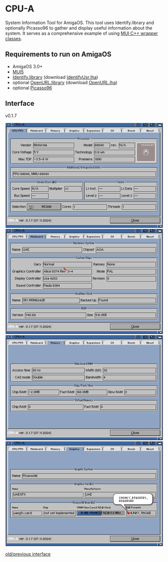# CPU-A

System Information Tool for AmigaOS.
This tool uses Identify.library and optionally Picasso96 to gather and display useful information about the system.
It serves as a comprehensive example of using [MUI C++ wrapper classes](https://github.com/tdolphin-org/AmigaOS.MUI.cpp.wrapper).

## Requirements to run on AmigaOS

-   AmigaOS 3.0+
-   [MUI5](https://github.com/amiga-mui/muidev)
-   [Identify.library](https://github.com/shred/identify) (download [IdentifyUsr.lha](http://aminet.net/util/libs/IdentifyUsr.lha))
-   optional [OpenURL.library](https://github.com/jens-maus/libopenurl) (download [OpenURL.lha](http://aminet.net/comm/www/OpenURL-7.18.lha))
-   optional [Picasso96](http://wiki.icomp.de/wiki/P96)

## Interface

v0.1.7

![CPU-A v0.1.7.cpu](/docs/assets/CPU-A.0.1.7.cpu.png)
![CPU-A v0.1.7.mainboard](/docs/assets/CPU-A.0.1.7.mainboard.png)
![CPU-A v0.1.7.memory](/docs/assets/CPU-A.0.1.7.memory.png)
![CPU-A v0.1.7.graphics](/docs/assets/CPU-A.0.1.7.graphics.png)

[old/previous interface](/docs/OldInterface.md)
